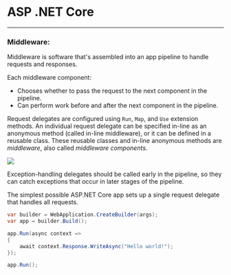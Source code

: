 # ASP .NET Core

---

### Middleware:

Middleware is software that's assembled into an app pipeline to handle requests and responses.

Each middleware component:

- Chooses whether to pass the request to the next component in the pipeline.
- Can perform work before and after the next component in the pipeline.

Request delegates are configured using `Run`, `Map`, and `Use` extension methods. An individual request delegate can be specified  in-line as an anonymous method (called in-line middleware), or it can be defined in a reusable class. These reusable classes and in-line  anonymous methods are *middleware*, also called *middleware components*.

![](/home/soham/TechnicalNotes/images/asp_dotnet_core_notes/middleware.png)

Exception-handling delegates should be called early in the pipeline, so  they can catch exceptions that occur in later stages of the pipeline.

The simplest possible ASP.NET Core app sets up a single request delegate that handles all requests.

```c#
var builder = WebApplication.CreateBuilder(args);
var app = builder.Build();

app.Run(async context =>
{
    await context.Response.WriteAsync("Hello world!");
});

app.Run();
```

